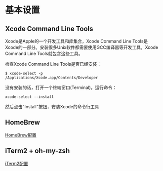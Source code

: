 # 基本设置

## Xcode Command Line Tools

Xcode是Apple的一个开发工具和库集合，Xcode Command Line Tools是Xcode的一部分。安装很多Unix软件都需要使用GCC编译器等开发工具，Xcode Command Line Tools就包含这些工具。

检查Xcode Command Line Tools是否已经安装：

    $ xcode-select -p
    /Applications/Xcode.app/Contents/Developer

没有安装的话，打开一个终端窗口(Terminal)，运行命令：

    xcode-select --install

然后点击"Install"按钮，安装Xcode的命令行工具

## HomeBrew

[HomeBrew配置](https://github.com/uniqueyehu/config-files/blob/master/mac/homebrew.md)

## iTerm2 + oh-my-zsh

[iTerm2配置](https://github.com/uniqueyehu/config-files/blob/master/mac/iterm2.md)